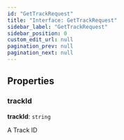 ```yaml
---
id: "GetTrackRequest"
title: "Interface: GetTrackRequest"
sidebar_label: "GetTrackRequest"
sidebar_position: 0
custom_edit_url: null
pagination_prev: null
pagination_next: null
---
```


## Properties

### trackId

 **trackId**: `string`

A Track ID
